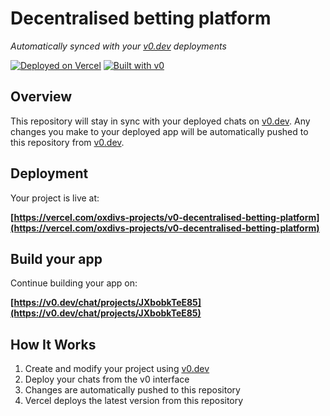 # Decentralised betting platform

*Automatically synced with your [v0.dev](https://v0.dev) deployments*

[![Deployed on Vercel](https://img.shields.io/badge/Deployed%20on-Vercel-black?style=for-the-badge&logo=vercel)](https://vercel.com/oxdivs-projects/v0-decentralised-betting-platform)
[![Built with v0](https://img.shields.io/badge/Built%20with-v0.dev-black?style=for-the-badge)](https://v0.dev/chat/projects/JXbobkTeE85)

## Overview

This repository will stay in sync with your deployed chats on [v0.dev](https://v0.dev).
Any changes you make to your deployed app will be automatically pushed to this repository from [v0.dev](https://v0.dev).

## Deployment

Your project is live at:

**[https://vercel.com/oxdivs-projects/v0-decentralised-betting-platform](https://vercel.com/oxdivs-projects/v0-decentralised-betting-platform)**

## Build your app

Continue building your app on:

**[https://v0.dev/chat/projects/JXbobkTeE85](https://v0.dev/chat/projects/JXbobkTeE85)**

## How It Works

1. Create and modify your project using [v0.dev](https://v0.dev)
2. Deploy your chats from the v0 interface
3. Changes are automatically pushed to this repository
4. Vercel deploys the latest version from this repository